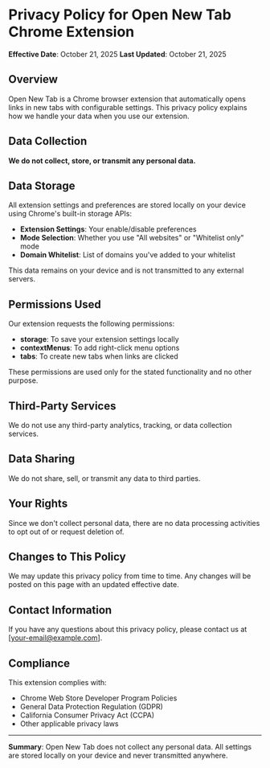 # Privacy Policy for Open New Tab Chrome Extension

**Effective Date**: October 21, 2025
**Last Updated**: October 21, 2025

## Overview

Open New Tab is a Chrome browser extension that automatically opens links in new tabs with configurable settings. This privacy policy explains how we handle your data when you use our extension.

## Data Collection

**We do not collect, store, or transmit any personal data.**

## Data Storage

All extension settings and preferences are stored locally on your device using Chrome's built-in storage APIs:

- **Extension Settings**: Your enable/disable preferences
- **Mode Selection**: Whether you use "All websites" or "Whitelist only" mode
- **Domain Whitelist**: List of domains you've added to your whitelist

This data remains on your device and is not transmitted to any external servers.

## Permissions Used

Our extension requests the following permissions:

- **storage**: To save your extension settings locally
- **contextMenus**: To add right-click menu options
- **tabs**: To create new tabs when links are clicked

These permissions are used only for the stated functionality and no other purpose.

## Third-Party Services

We do not use any third-party analytics, tracking, or data collection services.

## Data Sharing

We do not share, sell, or transmit any data to third parties.

## Your Rights

Since we don't collect personal data, there are no data processing activities to opt out of or request deletion of.

## Changes to This Policy

We may update this privacy policy from time to time. Any changes will be posted on this page with an updated effective date.

## Contact Information

If you have any questions about this privacy policy, please contact us at [your-email@example.com].

## Compliance

This extension complies with:
- Chrome Web Store Developer Program Policies
- General Data Protection Regulation (GDPR)
- California Consumer Privacy Act (CCPA)
- Other applicable privacy laws

---

**Summary**: Open New Tab does not collect any personal data. All settings are stored locally on your device and never transmitted anywhere.
